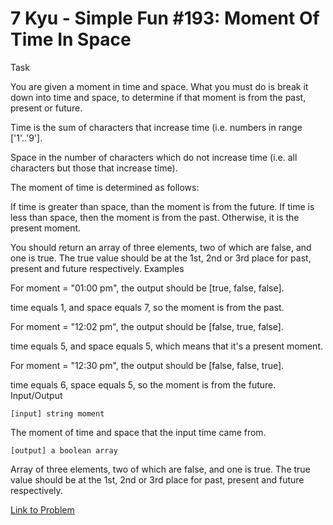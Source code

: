 # 7 Kyu - Simple Fun #193: Moment Of Time In Space

Task

You are given a moment in time and space. What you must do is break it down into time and space, to determine if that moment is from the past, present or future.

Time is the sum of characters that increase time (i.e. numbers in range ['1'..'9'].

Space in the number of characters which do not increase time (i.e. all characters but those that increase time).

The moment of time is determined as follows:

If time is greater than space, than the moment is from the future. If time is less than space, then the moment is from the past. Otherwise, it is the present moment.

You should return an array of three elements, two of which are false, and one is true. The true value should be at the 1st, 2nd or 3rd place for past, present and future respectively.
Examples

For moment = "01:00 pm", the output should be [true, false, false].

time equals 1, and space equals 7, so the moment is from the past.

For moment = "12:02 pm", the output should be [false, true, false].

time equals 5, and space equals 5, which means that it's a present moment.

For moment = "12:30 pm", the output should be [false, false, true].

time equals 6, space equals 5, so the moment is from the future.
Input/Output

    [input] string moment

The moment of time and space that the input time came from.

    [output] a boolean array

Array of three elements, two of which are false, and one is true. The true value should be at the 1st, 2nd or 3rd place for past, present and future respectively.

[Link to Problem](https://www.codewars.com/kata/58c2158ec7df54a39d00015c/train/javascript)
